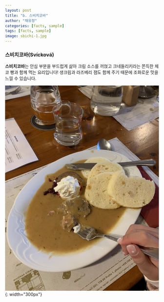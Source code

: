 ```yaml
---
layout: post
title: "b. 스비치코바"
author: "채유정"
categories: [facts, sample]
tags: [facts, sample]
image: sbichi-1.jpg
---
```


### 스비치코바(Svícková)

**스비치코바**는 안심 부분을 부드럽게 삶아 크림 소스를 끼얹고 크네들리키라는 쫀득한 체코 빵과 함께 먹는 요리입니다! 생크림과 라즈베리 잼도 함께 주기 때문에 조화로운 맛을 느낄 수 있습니다.

![이미지](/assets/img/pra-5.jpg "스비치코바"){: width="300px"}
